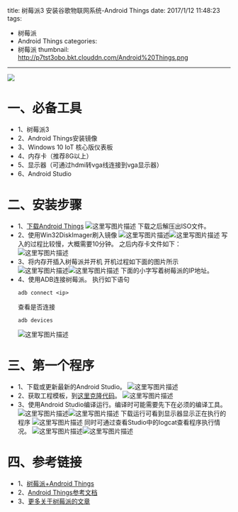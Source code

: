 title: 树莓派3 安装谷歌物联网系统-Android Things
date: 2017/1/12 11:48:23
tags:
- 树莓派
- Android Things
categories:
- 树莓派
thumbnail: http://p7tst3obo.bkt.clouddn.com/Android%20Things.png
---


![](http://p7tst3obo.bkt.clouddn.com/Android%20Things.png)

# 一、必备工具
- 1、树莓派3
- 2、Android Things安装镜像
- 3、Windows 10 IoT 核心版仪表板
- 4、内存卡（推荐8G以上）
- 5、显示器（可通过hdmi转vga线连接到vga显示器）
- 6、Android Studio

<!-- more -->

# 二、安装步骤
- 1、[下载Android Things](https://developer.android.com/things/preview/download.html)
![这里写图片描述](http://p7tst3obo.bkt.clouddn.com/20170112112357082?imageView2/0/interlace/1/q/100|watermark/2/text/Y3lhbmcudGVjaA==/font/Y29uc29sYXM=/fontsize/720/fill/I0Q0RUVGMQ==/dissolve/69/gravity/SouthEast/dx/10/dy/10)
下载之后解压出ISO文件。
- 2、使用Win32DiskImager刷入镜像
![这里写图片描述](http://p7tst3obo.bkt.clouddn.com/20170112112428676?imageView2/0/interlace/1/q/100|watermark/2/text/Y3lhbmcudGVjaA==/font/Y29uc29sYXM=/fontsize/720/fill/I0Q0RUVGMQ==/dissolve/69/gravity/SouthEast/dx/10/dy/10)![这里写图片描述](http://p7tst3obo.bkt.clouddn.com/20170112112436598?imageView2/0/interlace/1/q/100|watermark/2/text/Y3lhbmcudGVjaA==/font/Y29uc29sYXM=/fontsize/720/fill/I0Q0RUVGMQ==/dissolve/69/gravity/SouthEast/dx/10/dy/10)
写入的过程比较慢，大概需要10分钟。
之后内存卡文件如下：
![这里写图片描述](http://p7tst3obo.bkt.clouddn.com/20170112112522945?imageView2/0/interlace/1/q/100|watermark/2/text/Y3lhbmcudGVjaA==/font/Y29uc29sYXM=/fontsize/720/fill/I0Q0RUVGMQ==/dissolve/69/gravity/SouthEast/dx/10/dy/10)
- 3、将内存开插入树莓派并开机
开机过程如下面的图片所示
![这里写图片描述](http://p7tst3obo.bkt.clouddn.com/20170112113244868?imageView2/0/interlace/1/q/100|watermark/2/text/Y3lhbmcudGVjaA==/font/Y29uc29sYXM=/fontsize/720/fill/I0Q0RUVGMQ==/dissolve/69/gravity/SouthEast/dx/10/dy/10)![这里写图片描述](http://p7tst3obo.bkt.clouddn.com/20170112113306134?imageView2/0/interlace/1/q/100|watermark/2/text/Y3lhbmcudGVjaA==/font/Y29uc29sYXM=/fontsize/720/fill/I0Q0RUVGMQ==/dissolve/69/gravity/SouthEast/dx/10/dy/10)
下面的小字写着树莓派的IP地址。
- 4、使用ADB连接树莓派。
执行如下语句
  ```
  adb connect <ip>
  ```
  查看是否连接
  ```
  adb devices
  ```
  ![这里写图片描述](http://p7tst3obo.bkt.clouddn.com/20170112114039011?imageView2/0/interlace/1/q/100|watermark/2/text/Y3lhbmcudGVjaA==/font/Y29uc29sYXM=/fontsize/720/fill/I0Q0RUVGMQ==/dissolve/69/gravity/SouthEast/dx/10/dy/10)

# 三、第一个程序
- 1、下载或更新最新的Android Studio。
![这里写图片描述](http://p7tst3obo.bkt.clouddn.com/20170112114125574?imageView2/0/interlace/1/q/100|watermark/2/text/Y3lhbmcudGVjaA==/font/Y29uc29sYXM=/fontsize/720/fill/I0Q0RUVGMQ==/dissolve/69/gravity/SouthEast/dx/10/dy/10)
- 2、获取工程模板，到[这里克隆代码](https://github.com/androidthings/new-project-template)。
![这里写图片描述](http://p7tst3obo.bkt.clouddn.com/20170112114142231?imageView2/0/interlace/1/q/100|watermark/2/text/Y3lhbmcudGVjaA==/font/Y29uc29sYXM=/fontsize/720/fill/I0Q0RUVGMQ==/dissolve/69/gravity/SouthEast/dx/10/dy/10)
- 3、使用Android Studio编译运行。编译时可能需要先下在必须的编译工具。
![这里写图片描述](http://p7tst3obo.bkt.clouddn.com/20170112114234841?imageView2/0/interlace/1/q/100|watermark/2/text/Y3lhbmcudGVjaA==/font/Y29uc29sYXM=/fontsize/720/fill/I0Q0RUVGMQ==/dissolve/69/gravity/SouthEast/dx/10/dy/10)![这里写图片描述](http://p7tst3obo.bkt.clouddn.com/20170112114327419?imageView2/0/interlace/1/q/100|watermark/2/text/Y3lhbmcudGVjaA==/font/Y29uc29sYXM=/fontsize/720/fill/I0Q0RUVGMQ==/dissolve/69/gravity/SouthEast/dx/10/dy/10)
下载运行可看到显示器显示正在执行的程序
![这里写图片描述](http://p7tst3obo.bkt.clouddn.com/20170112114446391?imageView2/0/interlace/1/q/100|watermark/2/text/Y3lhbmcudGVjaA==/font/Y29uc29sYXM=/fontsize/720/fill/I0Q0RUVGMQ==/dissolve/69/gravity/SouthEast/dx/10/dy/10)
同时可通过查看Studio中的logcat查看程序执行情况。
![这里写图片描述](http://p7tst3obo.bkt.clouddn.com/20170112114544767?imageView2/0/interlace/1/q/100|watermark/2/text/Y3lhbmcudGVjaA==/font/Y29uc29sYXM=/fontsize/720/fill/I0Q0RUVGMQ==/dissolve/69/gravity/SouthEast/dx/10/dy/10)![这里写图片描述](http://p7tst3obo.bkt.clouddn.com/20170112114600889?imageView2/0/interlace/1/q/100|watermark/2/text/Y3lhbmcudGVjaA==/font/Y29uc29sYXM=/fontsize/720/fill/I0Q0RUVGMQ==/dissolve/69/gravity/SouthEast/dx/10/dy/10)
# 四、参考链接
- 1、[树莓派+Android Things](http://blog.csdn.net/joe544351900/article/details/54314333)
- 2、[Android Things参考文档](https://developer.android.com/things/hardware/raspberrypi.html)
- 3、[更多关于树莓派的文章](http://cyang.tech/categories/%E6%A0%91%E8%8E%93%E6%B4%BE/)
